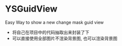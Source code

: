 # YSGuidView
Easy Way to show a new change mask guid view

* 将自己在项目中的代码抽取出来封装了下
* 可以直接使用全部图片不渲染背景图, 也可以渲染背景图
